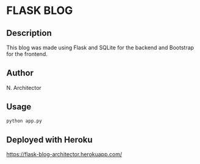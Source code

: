# FLASK BLOG

## Description

This blog was made using Flask and SQLite for the backend and Bootstrap for the frontend.

## Author

N. Architector

## Usage

```bash
python app.py
```

## Deployed with Heroku

https://flask-blog-architector.herokuapp.com/